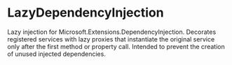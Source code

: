 # LazyDependencyInjection
Lazy injection for Microsoft.Extensions.DependencyInjection. Decorates registered services with lazy proxies that instantiate the original service only after the first method or property call. Intended to prevent the creation of unused injected dependencies.
